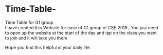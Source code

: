 # Time-Table-
Time Table for G1 group  
I have created this Website for ease of G1 group of CSE 2019 , 
You just need to open up the website at the start of the day and tap on the class you want to join and it will take you there

Hope you find this helpful in your daily life.
